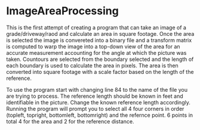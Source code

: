 # ImageAreaProcessing

This is the first attempt of creating a program that can take an image of a grade/driveway/raod and calculate
an area in square footage. Once the area is selected the image is convereted into a binary file and a transform matrix is computed
to warp the image into a top-down view of the area for an accurate measurement accounting for the angle at which the picture
was taken. Countours are selected from the boundary selected and the length of each boundary is used to calculate the area
in pixels. The area is then converted into square footage with a scale factor based on the length of the reference.

To use the program start with changing line 84 to the name of the file you are trying to process. The reference length should be known
in feet and identifiable in the picture. Change the known reference length accordingly. Running the program will prompt you to select all
4 four corners in order (topleft, topright, bottomleft, bottomright) and the refernce point. 6 points in total 4 for the area and 2 for
the reference distance. 

